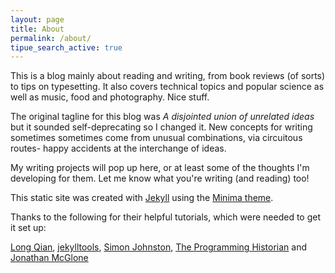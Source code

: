 ```yaml
---
layout: page
title: About
permalink: /about/
tipue_search_active: true
---
```


This is a blog mainly about reading and writing, from book reviews (of sorts) to tips on typesetting. It also covers technical topics and popular science as well as music, food and photography. Nice stuff.

The original tagline for this blog was _A disjointed union of unrelated ideas_ but it sounded self-deprecating so I changed it. New concepts for writing sometimes sometimes come from unusual combinations, via circuitous routes- happy accidents at the interchange of ideas.

My writing projects will pop up here, or at least some of the thoughts I'm developing for them. Let me know what you're writing (and reading) too!  

This static site was created with [Jekyll](https://jekyllrb.com/ "Jekyll") using the [Minima theme](https://github.com/jekyll/minima/ "Minima Jekyll theme"). 


Thanks to the following for their helpful tutorials, which were needed to get it set up: 

[Long Qian](https://longqian.me "Long Qian"), [jekylltools](https://github.com/jekylltools/jekyll-tipue-search "jekylltools"), [Simon Johnston](https://simonkjohnston.life/ "Randomizer"), [The Programming Historian](https://programminghistorian.org/ "The Programming Historian") and [Jonathan McGlone](http://jmcglone.com/ "Jonathan McGlone")